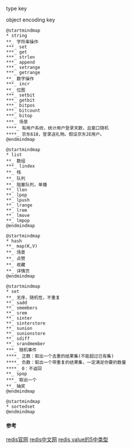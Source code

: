 type key

object encoding key

```plantuml
@startmindmap
* string
**_ 字符串操作
***_ set 
***_ get  
***_ strlen  
***_ append  
***_ setrange  
***_ getrange  
**_ 数字操作
***_ incr
**_ 位图
***_ setbit
***_ getbit
***_ bitpos
***_ bitcount
***_ bitop
***_ 场景
****_ 有用户系统，统计用户登录天数，且窗口随机
****_ 京东618，登录送礼物。假设京东2E用户。
@endmindmap
```

```plantuml
@startmindmap
* list
**_ 数组
***_ lindex
**_ 栈
**_ 队列
**_ 阻塞队列，单播
**_ llen
**_ lpop
**_ lpush
**_ lrange
**_ lrem
**_ lmove
**_ lmpop
@endmindmap
```

```plantuml
@startmindmap
* hash
**_ map(K,V)
**_ 场景
**_ 点赞
**_ 收藏
**_ 详情页
@endmindmap
```

```plantuml
@startmindmap
* set
**_ 无序，随机性，不重复
**_ sadd
**_ smembers
**_ srem
**_ sinter
**_ sinterstore
**_ sunion
**_ sunionstore
**_ sdiff
**_ srandmember
***_ 随机事件
****_ 正数：取出一个去重的结果集(不能超过已有集)
****_ 负数：取出一个带重复的结果集，一定满足你要的数量
****_ 0：不返回
**_ spop
***_ 取出一个
**_ 抽奖
@endmindmap
```

```plantuml
@startmindmap
* sortedset
@endmindmap
```

#### 参考

[redis官网](https://redis.io/)
[redis中文网](http://www.redis.cn/)
[redis value的5中类型](https://www.cnblogs.com/yhq1314/p/10000971.html)